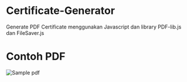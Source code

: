 # Certificate-Generator
Generate PDF Certificate menggunakan Javascript dan library PDF-lib.js dan FileSaver.js

# Contoh PDF
![Sample pdf](https://i.imgur.com/VIIjR2d.png)
